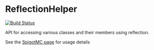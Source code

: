 # ReflectionHelper

[![Build Status](https://travis-ci.org/InventivetalentDev/ReflectionHelper.svg?branch=master)](https://travis-ci.org/InventivetalentDev/ReflectionHelper)

API for accessing various classes and their members using reflection.

See the [SpigotMC page](https://r.spiget.org/19241) for usage details
